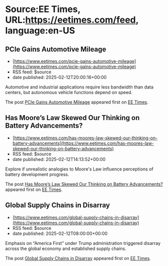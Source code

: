 # Source:EE Times, URL:https://eetimes.com/feed, language:en-US

## PCIe Gains Automotive Mileage
 - [https://www.eetimes.com/pcie-gains-automotive-mileage](https://www.eetimes.com/pcie-gains-automotive-mileage)
 - RSS feed: $source
 - date published: 2025-02-12T20:00:16+00:00

<p>Automotive and industrial applications require less bandwidth than data centers, but autonomous vehicle functions depend on speed.</p>
<p>The post <a href="https://www.eetimes.com/pcie-gains-automotive-mileage/">PCIe Gains Automotive Mileage</a> appeared first on <a href="https://www.eetimes.com">EE Times</a>.</p>

## Has Moore’s Law Skewed Our Thinking on Battery Advancements?
 - [https://www.eetimes.com/has-moores-law-skewed-our-thinking-on-battery-advancements](https://www.eetimes.com/has-moores-law-skewed-our-thinking-on-battery-advancements)
 - RSS feed: $source
 - date published: 2025-02-12T14:13:52+00:00

<p>Explore if unrealistic analogies to Moore's Law influence perceptions of battery development progress.</p>
<p>The post <a href="https://www.eetimes.com/has-moores-law-skewed-our-thinking-on-battery-advancements/">Has Moore’s Law Skewed Our Thinking on Battery Advancements?</a> appeared first on <a href="https://www.eetimes.com">EE Times</a>.</p>

## Global Supply Chains in Disarray
 - [https://www.eetimes.com/global-supply-chains-in-disarray](https://www.eetimes.com/global-supply-chains-in-disarray)
 - RSS feed: $source
 - date published: 2025-02-12T08:00:00+00:00

<p>Emphasis on “America First” under Trump administration triggered disarray across the global economy and established supply chains.</p>
<p>The post <a href="https://www.eetimes.com/global-supply-chains-in-disarray/">Global Supply Chains in Disarray</a> appeared first on <a href="https://www.eetimes.com">EE Times</a>.</p>

